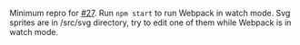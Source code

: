 Minimum repro for [#27](https://github.com/cascornelissen/svg-spritemap-webpack-plugin/issues/27). Run `npm start` to run Webpack in watch mode. Svg sprites are in /src/svg directory, try to edit one of them while Webpack is in watch mode.